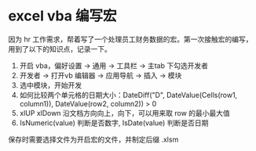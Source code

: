 # excel vba 编写宏

因为 hr 工作需求，帮着写了一个处理员工财务数据的宏。第一次接触宏的编写，用到了以下的知识点，记录一下。

1. 开启 vba，偏好设置 -> 通用 -> 工具栏 -> 主tab 下勾选开发者
2. 开发者 -> 打开vb 编辑器 -> 应用导航 -> 插入 -> 模块
3. 选中模块，开始开发
4. 如何比较两个单元格的日期大小：DateDiff("D", DateValue(Cells(row1, column1)), DateValue(row2, column2)) > 0
5. xlUP xlDown 沿文档方向向上，向下，可以用来取 row 的最小最大值
6. IsNumeric(value) 判断是否数字, IsDate(value) 判断是否日期

保存时需要选择文件为开启宏的文件，并制定后缀 .xlsm
